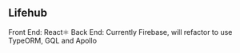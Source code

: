 ## Lifehub
Front End: React⚛️
Back End: Currently Firebase, will refactor to use TypeORM, GQL and Apollo
